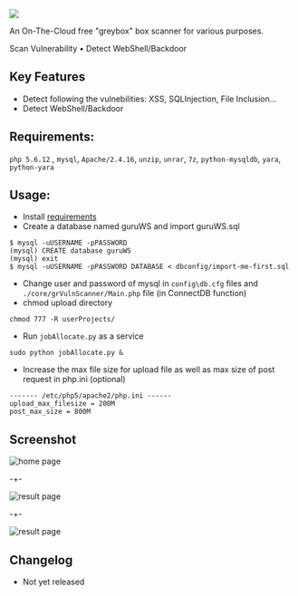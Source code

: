 ![](https://raw.githubusercontent.com/giaplv57/GuruWebScanner/master/assets/img/logo.png?token=AE0vQvBhd0dUWmbatiBn5hNGJ8BXscWiks5W8n2WwA%3D%3D)

An On-The-Cloud free "greybox" box scanner for various purposes.

Scan Vulnerability • Detect WebShell/Backdoor

## Key Features
* Detect following the vulnebilities: XSS, SQLInjection, File Inclusion...
* Detect WebShell/Backdoor

## Requirements:
`php 5.6.12` , `mysql`, `Apache/2.4.16`, `unzip`, `unrar`, `7z`, `python-mysqldb`, `yara`, `python-yara`

## Usage:
* Install [requirements](https://www.digitalocean.com/community/tutorials/how-to-install-linux-apache-mysql-php-lamp-stack-on-ubuntu)
* Create a database named guruWS and import guruWS.sql
```
$ mysql -uUSERNAME -pPASSWORD
(mysql) CREATE database guruWS
(mysql) exit
$ mysql -uUSERNAME -pPASSWORD DATABASE < dbconfig/import-me-first.sql
```
* Change user and password of mysql in `config\db.cfg` files and `./core/grVulnScanner/Main.php` file (in ConnectDB function)
* chmod upload directory
```
chmod 777 -R userProjects/
```
* Run `jobAllocate.py` as a service
```
sudo python jobAllocate.py &
```
* Increase the max file size for upload file as well as max size of post request in php.ini (optional)
```
------- /etc/php5/apache2/php.ini ------
upload_max_filesize = 200M
post_max_size = 800M
```

## Screenshot
![home page](https://raw.githubusercontent.com/giaplv57/GuruWebScanner/master/assets/img/home.JPG?token=AE0vQonRB5ES6wzWbgg3qCO7zMsHWgc6ks5W54lLwA%3D%3D)

-+-

![result page](https://raw.githubusercontent.com/giaplv57/GuruWebScanner/master/assets/img/result.JPG?token=AE0vQiTk7nwSGXAObfl5ApJZvlBucPZxks5W54lUwA%3D%3D)

-+-

![result page](https://raw.githubusercontent.com/giaplv57/GuruWebScanner/master/assets/img/result-shell.JPG?token=AE0vQjkzbmkw32oQMPzXbCoDv0_SZ0I9ks5W6iQZwA%3D%3D)

## Changelog
* Not yet released
